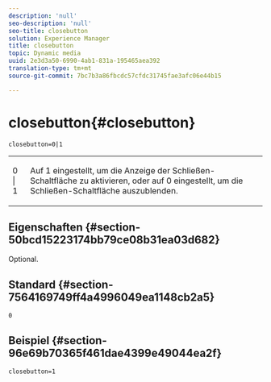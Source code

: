 ```yaml
---
description: 'null'
seo-description: 'null'
seo-title: closebutton
solution: Experience Manager
title: closebutton
topic: Dynamic media
uuid: 2e3d3a50-6990-4ab1-831a-195465aea392
translation-type: tm+mt
source-git-commit: 7bc7b3a86fbcdc57cfdc31745fae3afc06e44b15

---
```



# closebutton{#closebutton}

`closebutton=0|1`

<table id="table_9B98C97485DD4DEB8A6ECBCE8DF6B886"> 
 <tbody> 
  <tr> 
   <td colname="col1"> <p> <span class="codeph"> 0 | 1 </span> </p> </td> 
   <td colname="col2"> <p> Auf <span class="codeph"> 1</span> eingestellt, um die Anzeige der Schließen-Schaltfläche zu aktivieren, oder auf <span class="codeph"> 0</span> eingestellt, um die Schließen-Schaltfläche auszublenden. </p> </td> 
  </tr> 
 </tbody> 
</table>

## Eigenschaften {#section-50bcd15223174bb79ce08b31ea03d682}

Optional.

## Standard {#section-7564169749ff4a4996049ea1148cb2a5}

`0`

## Beispiel {#section-96e69b70365f461dae4399e49044ea2f}

`closebutton=1`
